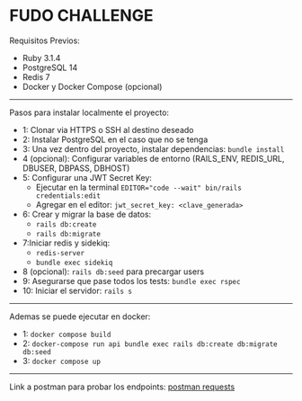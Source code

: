 # FUDO CHALLENGE

Requisitos Previos:
* Ruby 3.1.4
* PostgreSQL 14
* Redis 7
* Docker y Docker Compose (opcional)
---
Pasos para instalar localmente el proyecto:
- 1: Clonar via HTTPS o SSH al destino deseado
- 2: Instalar PostgreSQL en el caso que no se tenga
- 3: Una vez dentro del proyecto, instalar dependencias: `bundle install`
- 4 (opcional): Configurar variables de entorno (RAILS_ENV, REDIS_URL, DBUSER, DBPASS, DBHOST)
- 5: Configurar una JWT Secret Key:
  * Ejecutar en la terminal `EDITOR="code --wait" bin/rails credentials:edit`
  * Agregar en el editor: `jwt_secret_key: <clave_generada>`
- 6: Crear y migrar la base de datos:
  * `rails db:create`
  * `rails db:migrate`
- 7:Iniciar redis y sidekiq:
  * `redis-server`
  * `bundle exec sidekiq`
- 8 (opcional): `rails db:seed` para precargar users
- 9: Asegurarse que pase todos los tests: `bundle exec rspec`
- 10: Iniciar el servidor: `rails s`
---
Ademas se puede ejecutar en docker:
 - 1: `docker compose build`
 - 2: `docker-compose run api bundle exec rails db:create db:migrate db:seed`
 - 3: `docker compose up`
---
Link a postman para probar los endpoints:
[postman requests](https://www.postman.com/speeding-shuttle-182691/workspace/public/collection/21763381-77a1a1c4-8273-4ddd-be38-6ac68013b331?action=share&creator=21763381&active-environment=21763381-5b4d140c-eb6d-4fed-be0e-497d170a039c)
